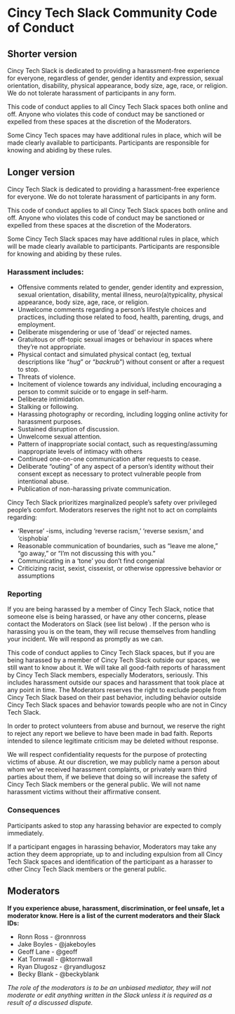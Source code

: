 # Cincy Tech Slack Community Code of Conduct

## Shorter version
Cincy Tech Slack is dedicated to providing a harassment-free experience for everyone, regardless of gender, gender identity and expression, sexual orientation, disability, physical appearance, body size, age, race, or religion. We do not tolerate harassment of participants in any form.

This code of conduct applies to all Cincy Tech Slack spaces both online and off. Anyone who violates this code of conduct may be sanctioned or expelled from these spaces at the discretion of the Moderators.

Some Cincy Tech spaces may have additional rules in place, which will be made clearly available to participants. Participants are responsible for knowing and abiding by these rules.

## Longer version
Cincy Tech Slack is dedicated to providing a harassment-free experience for everyone. We do not tolerate harassment of participants in any form.

This code of conduct applies to all Cincy Tech Slack spaces both online and off. Anyone who violates this code of conduct may be sanctioned or expelled from these spaces at the discretion of the Moderators.

Some Cincy Tech Slack spaces may have additional rules in place, which will be made clearly available to participants. Participants are responsible for knowing and abiding by these rules.

### Harassment includes:

* Offensive comments related to gender, gender identity and expression, sexual orientation, disability, mental illness, neuro(a)typicality, physical appearance, body size, age, race, or religion.
* Unwelcome comments regarding a person’s lifestyle choices and practices, including those related to food, health, parenting, drugs, and employment.
* Deliberate misgendering or use of ‘dead’ or rejected names.
* Gratuitous or off-topic sexual images or behaviour  in spaces where they’re not appropriate.
* Physical contact and simulated physical contact (eg, textual descriptions like “*hug*” or “*backrub*”) without consent or after a request to stop.
* Threats of violence.
* Incitement of violence towards any individual, including encouraging a person to commit suicide or to engage in self-harm.
* Deliberate intimidation.
* Stalking or following.
* Harassing photography or recording, including logging online activity for harassment purposes.
* Sustained disruption of discussion.
* Unwelcome sexual attention.
* Pattern of inappropriate social contact, such as requesting/assuming inappropriate levels of intimacy with others
* Continued one-on-one communication after requests to cease.
* Deliberate “outing” of any aspect of a person’s identity without their consent except as necessary to protect vulnerable people from intentional abuse.
* Publication of non-harassing private communication.

Cincy Tech Slack prioritizes marginalized people’s safety over privileged people’s comfort. Moderators reserves the right not to act on complaints regarding:

* ‘Reverse’ -isms, including ‘reverse racism,’ ‘reverse sexism,’ and ‘cisphobia’
* Reasonable communication of boundaries, such as “leave me alone,” “go away,” or “I’m not discussing this with you.”
* Communicating in a ‘tone’ you don’t find congenial
* Criticizing racist, sexist, cissexist, or otherwise oppressive behavior or assumptions

### Reporting
If you are being harassed by a member of Cincy Tech Slack, notice that someone else is being harassed, or have any other concerns, please contact the Moderators on Slack (see list below) . If the person who is harassing you is on the team, they will recuse themselves from handling your incident. We will respond as promptly as we can.

This code of conduct applies to Cincy Tech Slack spaces, but if you are being harassed by a member of Cincy Tech Slack outside our spaces, we still want to know about it. We will take all good-faith reports of harassment by Cincy Tech Slack members, especially Moderators, seriously. This includes harassment outside our spaces and harassment that took place at any point in time. The Moderators reserves the right to exclude people from Cincy Tech Slack based on their past behavior, including behavior outside Cincy Tech Slack spaces and behavior towards people who are not in Cincy Tech Slack.

In order to protect volunteers from abuse and burnout, we reserve the right to reject any report we believe to have been made in bad faith. Reports intended to silence legitimate criticism may be deleted without response.

We will respect confidentiality requests for the purpose of protecting victims of abuse. At our discretion, we may publicly name a person about whom we’ve received harassment complaints, or privately warn third parties about them, if we believe that doing so will increase the safety of Cincy Tech Slack members or the general public. We will not name harassment victims without their affirmative consent.

### Consequences
Participants asked to stop any harassing behavior are expected to comply immediately.

If a participant engages in harassing behavior, Moderators may take any action they deem appropriate, up to and including expulsion from all Cincy Tech Slack spaces and identification of the participant as a harasser to other Cincy Tech Slack members or the general public.

## Moderators

**If you experience abuse, harassment, discrimination, or feel unsafe, let a moderator know. Here is a list of the current moderators and their Slack IDs:**

* Ronn Ross - @ronnross
* Jake Boyles - @jakeboyles
* Geoff Lane - @geoff
* Kat Tornwall - @ktornwall
* Ryan Dlugosz - @ryandlugosz
* Becky Blank - @beckyblank

*The role of the moderators is to be an unbiased mediator, they will not moderate or edit anything written in the Slack unless it is required as a result of a discussed dispute.*
